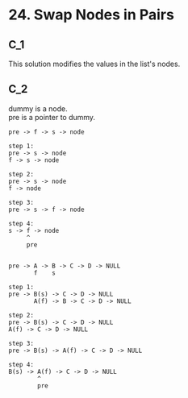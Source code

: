 # 24. Swap Nodes in Pairs

## C_1
This solution modifies the values in the list's nodes. <br/>

## C_2
dummy is a node. <br/>
pre is a pointer to dummy. <br/>

```
pre -> f -> s -> node

step 1:
pre -> s -> node
f -> s -> node

step 2:
pre -> s -> node
f -> node

step 3:
pre -> s -> f -> node

step 4:
s -> f -> node
     ^
     pre


pre -> A -> B -> C -> D -> NULL
       f    s

step 1:
pre -> B(s) -> C -> D -> NULL
       A(f) -> B -> C -> D -> NULL

step 2:
pre -> B(s) -> C -> D -> NULL
A(f) -> C -> D -> NULL

step 3:
pre -> B(s) -> A(f) -> C -> D -> NULL

step 4:
B(s) -> A(f) -> C -> D -> NULL
        ^
        pre
```